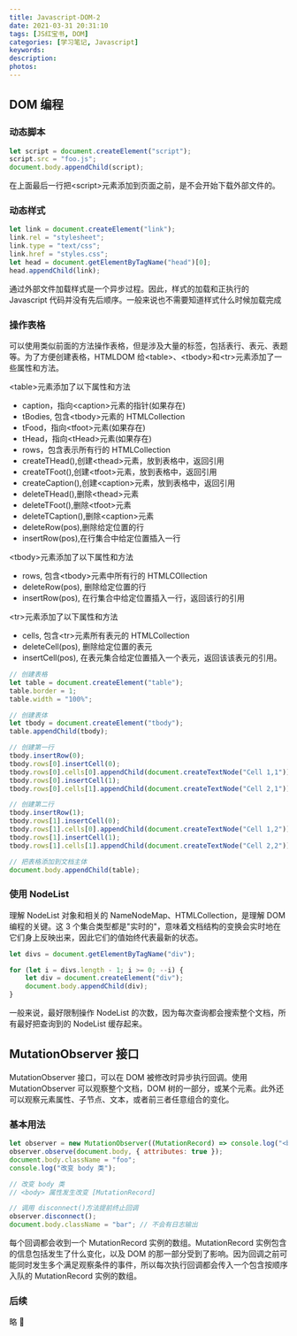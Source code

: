 ```yaml
---
title: Javascript-DOM-2
date: 2021-03-31 20:31:10
tags: [JS红宝书, DOM]
categories: [学习笔记, Javascript]
keywords:
description: 
photos:
---
```


## DOM 编程

### 动态脚本

```javascript
let script = document.createElement("script");
script.src = "foo.js";
document.body.appendChild(script);
```

在上面最后一行把<script\>元素添加到页面之前，是不会开始下载外部文件的。

<!-- more -->

### 动态样式

```javascript
let link = document.createElement("link");
link.rel = "stylesheet";
link.type = "text/css";
link.href = "styles.css";
let head = document.getElementByTagName("head")[0];
head.appendChild(link);
```

通过外部文件加载样式是一个异步过程。因此，样式的加载和正执行的 Javascript 代码并没有先后顺序。一般来说也不需要知道样式什么时候加载完成

### 操作表格

可以使用类似前面的方法操作表格，但是涉及大量的标签，包括表行、表元、表题等。为了方便创建表格，HTMLDOM 给<table\>、<tbody\>和<tr\>元素添加了一些属性和方法。

<table\>元素添加了以下属性和方法

-   caption，指向<caption\>元素的指针(如果存在)
-   tBodies, 包含<tbody\>元素的 HTMLCollection
-   tFood，指向<tfoot\>元素(如果存在)
-   tHead，指向<tHead\>元素(如果存在)
-   rows，包含表示所有行的 HTMLCollection
-   createTHead(),创建<thead\>元素，放到表格中，返回引用
-   createTFoot(),创建<tfoot\>元素，放到表格中，返回引用
-   createCaption(),创建<caption\>元素，放到表格中，返回引用
-   deleteTHead(),删除<thead\>元素
-   deleteTFoot(),删除<tfoot\>元素
-   deleteTCaption(),删除<caption\>元素
-   deleteRow(pos),删除给定位置的行
-   insertRow(pos),在行集合中给定位置插入一行

<tbody\>元素添加了以下属性和方法

-   rows, 包含<tbody\>元素中所有行的 HTMLCOllection
-   deleteRow(pos), 删除给定位置的行
-   insertRow(pos), 在行集合中给定位置插入一行，返回该行的引用

<tr\>元素添加了以下属性和方法

-   cells, 包含<tr\>元素所有表元的 HTMLCollection
-   deleteCell(pos), 删除给定位置的表元
-   insertCell(pos), 在表元集合给定位置插入一个表元，返回该该表元的引用。

```javascript
// 创建表格
let table = document.createElement("table");
table.border = 1;
table.width = "100%";

// 创建表体
let tbody = document.createElement("tbody");
table.appendChild(tbody);

// 创建第一行
tbody.insertRow(0);
tbody.rows[0].insertCell(0);
tbody.rows[0].cells[0].appendChild(document.createTextNode("Cell 1,1"));
tbody.rows[0].insertCell(1);
tbody.rows[0].cells[1].appendChild(document.createTextNode("Cell 2,1"));

// 创建第二行
tbody.insertRow(1);
tbody.rows[1].insertCell(0);
tbody.rows[1].cells[0].appendChild(document.createTextNode("Cell 1,2"));
tbody.rows[1].insertCell(1);
tbody.rows[1].cells[1].appendChild(document.createTextNode("Cell 2,2"));

// 把表格添加到文档主体
document.body.appendChild(table);
```

### 使用 NodeList

理解 NodeList 对象和相关的 NameNodeMap、HTMLCollection，是理解 DOM 编程的关键。这 3 个集合类型都是"实时的"，意味着文档结构的变换会实时地在它们身上反映出来，因此它们的值始终代表最新的状态。

```javascript
let divs = document.getElementByTagName("div");

for (let i = divs.length - 1; i >= 0; --i) {
	let div = document.createElement("div");
	document.body.appendChild(div);
}
```

一般来说，最好限制操作 NodeList 的次数，因为每次查询都会搜索整个文档，所有最好把查询到的 NodeList 缓存起来。

## MutationObserver 接口

MutationObserver 接口，可以在 DOM 被修改时异步执行回调。使用 MutationObserver 可以观察整个文档，DOM 树的一部分，或某个元素。此外还可以观察元素属性、子节点、文本，或者前三者任意组合的变化。

### 基本用法

```javascript
let observer = new MutationObserver((MutationRecord) => console.log("<body> 属性发生改变", MutationRecord));
observer.observe(document.body, { attributes: true });
document.body.className = "foo";
console.log("改变 body 类");

// 改变 body 类
// <body> 属性发生改变 [MutationRecord]

// 调用 disconnect()方法提前终止回调
observer.disconnect();
document.body.className = "bar"; // 不会有日志输出
```

每个回调都会收到一个 MutationRecord 实例的数组。MutationRecord 实例包含的信息包括发生了什么变化，以及 DOM 的那一部分受到了影响。因为回调之前可能同时发生多个满足观察条件的事件，所以每次执行回调都会传入一个包含按顺序入队的 MutationRecord 实例的数组。

### 后续

略 🤣

